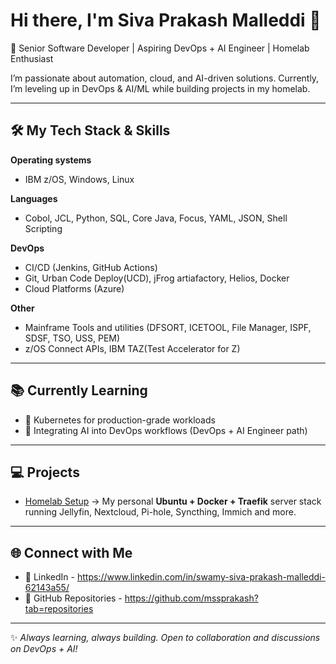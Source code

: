 # Hi there, I'm Siva Prakash Malleddi  👋  

🚀 Senior Software Developer | Aspiring DevOps + AI Engineer | Homelab Enthusiast

I’m passionate about automation, cloud, and AI-driven solutions. Currently, I’m leveling up in DevOps & AI/ML while building projects in my homelab.  

---

## 🛠️ My Tech Stack & Skills  
**Operating systems**
- IBM z/OS, Windows, Linux
  
**Languages**
- Cobol, JCL, Python, SQL, Core Java, Focus, YAML, JSON, Shell Scripting 
      
**DevOps**     
- CI/CD (Jenkins, GitHub Actions)
- Git, Urban Code Deploy(UCD), jFrog artiafactory, Helios, Docker    
- Cloud Platforms (Azure) 

**Other**  
- Mainframe Tools and utilities (DFSORT, ICETOOL, File Manager, ISPF, SDSF, TSO, USS, PEM)
- z/OS Connect APIs, IBM TAZ(Test Accelerator for Z)

---

## 📚 Currently Learning  
- 🔹 Kubernetes for production-grade workloads   
- 🔹 Integrating AI into DevOps workflows (DevOps + AI Engineer path)  

---

## 💻 Projects   
- [Homelab Setup](#) → My personal **Ubuntu + Docker + Traefik** server stack running Jellyfin, Nextcloud, Pi-hole, Syncthing, Immich and more.  


---

## 🌐 Connect with Me  
- 💼 LinkedIn - https://www.linkedin.com/in/swamy-siva-prakash-malleddi-62143a55/
- 📂 GitHub Repositories - https://github.com/mssprakash?tab=repositories

---
✨ *Always learning, always building. Open to collaboration and discussions on DevOps + AI!*  
